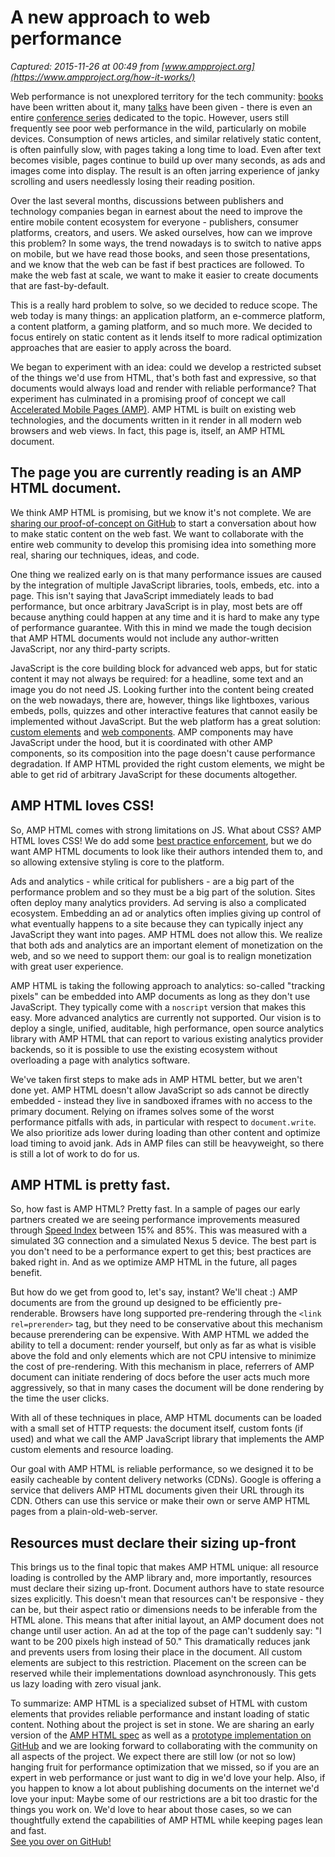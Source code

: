 # A new approach to web performance

_Captured: 2015-11-26 at 00:49 from [www.ampproject.org](https://www.ampproject.org/how-it-works/)_

Web performance is not unexplored territory for the tech community: [books](http://www.webperformance.com/library/reading.html) have been written about it, many [talks](https://stevesouders.com/talks.php) have been given - there is even an entire [conference series](http://velocityconf.com/) dedicated to the topic. However, users still frequently see poor web performance in the wild, particularly on mobile devices. Consumption of news articles, and similar relatively static content, is often painfully slow, with pages taking a long time to load. Even after text becomes visible, pages continue to build up over many seconds, as ads and images come into display. The result is an often jarring experience of janky scrolling and users needlessly losing their reading position.

Over the last several months, discussions between publishers and technology companies began in earnest about the need to improve the entire mobile content ecosystem for everyone - publishers, consumer platforms, creators, and users. We asked ourselves, how can we improve this problem? In some ways, the trend nowadays is to switch to native apps on mobile, but we have read those books, and seen those presentations, and we know that the web can be fast if best practices are followed. To make the web fast at scale, we want to make it easier to create documents that are fast-by-default.

This is a really hard problem to solve, so we decided to reduce scope. The web today is many things: an application platform, an e-commerce platform, a content platform, a gaming platform, and so much more. We decided to focus entirely on static content as it lends itself to more radical optimization approaches that are easier to apply across the board.

We began to experiment with an idea: could we develop a restricted subset of the things we'd use from HTML, that's both fast and expressive, so that documents would always load and render with reliable performance? That experiment has culminated in a promising proof of concept we call [Accelerated Mobile Pages (AMP)](https://www.ampproject.org/). AMP HTML is built on existing web technologies, and the documents written in it render in all modern web browsers and web views. In fact, this page is, itself, an AMP HTML document.

## The page you are currently reading is an AMP HTML document.

We think AMP HTML is promising, but we know it's not complete. We are [sharing our proof-of-concept on GitHub](https://github.com/ampproject/amphtml) to start a conversation about how to make static content on the web fast. We want to collaborate with the entire web community to develop this promising idea into something more real, sharing our techniques, ideas, and code.

One thing we realized early on is that many performance issues are caused by the integration of multiple JavaScript libraries, tools, embeds, etc. into a page. This isn't saying that JavaScript immediately leads to bad performance, but once arbitrary JavaScript is in play, most bets are off because anything could happen at any time and it is hard to make any type of performance guarantee. With this in mind we made the tough decision that AMP HTML documents would not include any author-written JavaScript, nor any third-party scripts.

JavaScript is the core building block for advanced web apps, but for static content it may not always be required: for a headline, some text and an image you do not need JS. Looking further into the content being created on the web nowadays, there are, however, things like lightboxes, various embeds, polls, quizzes and other interactive features that cannot easily be implemented without JavaScript. But the web platform has a great solution: [custom elements](http://www.html5rocks.com/en/tutorials/webcomponents/customelements/) and [web components](http://webcomponents.org/). AMP components may have JavaScript under the hood, but it is coordinated with other AMP components, so its composition into the page doesn't cause performance degradation. If AMP HTML provided the right custom elements, we might be able to get rid of arbitrary JavaScript for these documents altogether.

## AMP HTML loves CSS!

So, AMP HTML comes with strong limitations on JS. What about CSS? AMP HTML loves CSS! We do add some [best practice enforcement](https://github.com/ampproject/amphtml/blob/master/spec/amp-html-format.md#stylesheets), but we do want AMP HTML documents to look like their authors intended them to, and so allowing extensive styling is core to the platform.

Ads and analytics - while critical for publishers - are a big part of the performance problem and so they must be a big part of the solution. Sites often deploy many analytics providers. Ad serving is also a complicated ecosystem. Embedding an ad or analytics often implies giving up control of what eventually happens to a site because they can typically inject any JavaScript they want into pages. AMP HTML does not allow this. We realize that both ads and analytics are an important element of monetization on the web, and so we need to support them: our goal is to realign monetization with great user experience.

AMP HTML is taking the following approach to analytics: so-called "tracking pixels" can be embedded into AMP documents as long as they don't use JavaScript. They typically come with a `noscript` version that makes this easy. More advanced analytics are currently not supported. Our vision is to deploy a single, unified, auditable, high performance, open source analytics library with AMP HTML that can report to various existing analytics provider backends, so it is possible to use the existing ecosystem without overloading a page with analytics software.

We've taken first steps to make ads in AMP HTML better, but we aren't done yet. AMP HTML doesn't allow JavaScript so ads cannot be directly embedded - instead they live in sandboxed iframes with no access to the primary document. Relying on iframes solves some of the worst performance pitfalls with ads, in particular with respect to `document.write`. We also prioritize ads lower during loading than other content and optimize load timing to avoid jank. Ads in AMP files can still be heavyweight, so there is still a lot of work to do for us.

## AMP HTML is pretty fast.

So, how fast is AMP HTML? Pretty fast. In a sample of pages our early partners created we are seeing performance improvements measured through [Speed Index](https://sites.google.com/a/webpagetest.org/docs/using-webpagetest/metrics/speed-index) between 15% and 85%. This was measured with a simulated 3G connection and a simulated Nexus 5 device. The best part is you don't need to be a performance expert to get this; best practices are baked right in. And as we optimize AMP HTML in the future, all pages benefit.

But how do we get from good to, let's say, instant? We'll cheat :) AMP documents are from the ground up designed to be efficiently pre-renderable. Browsers have long supported pre-rendering through the `<link rel=prerender>` tag, but they need to be conservative about this mechanism because prerendering can be expensive. With AMP HTML we added the ability to tell a document: render yourself, but only as far as what is visible above the fold and only elements which are not CPU intensive to minimize the cost of pre-rendering. With this mechanism in place, referrers of AMP document can initiate rendering of docs before the user acts much more aggressively, so that in many cases the document will be done rendering by the time the user clicks.

With all of these techniques in place, AMP HTML documents can be loaded with a small set of HTTP requests: the document itself, custom fonts (if used) and what we call the AMP JavaScript library that implements the AMP custom elements and resource loading.

Our goal with AMP HTML is reliable performance, so we designed it to be easily cacheable by content delivery networks (CDNs). Google is offering a service that delivers AMP HTML documents given their URL through its CDN. Others can use this service or make their own or serve AMP HTML pages from a plain-old-web-server.

## Resources must declare their sizing up-front

This brings us to the final topic that makes AMP HTML unique: all resource loading is controlled by the AMP library and, more importantly, resources must declare their sizing up-front. Document authors have to state resource sizes explicitly. This doesn't mean that resources can't be responsive - they can be, but their aspect ratio or dimensions needs to be inferable from the HTML alone. This means that after initial layout, an AMP document does not change until user action. An ad at the top of the page can't suddenly say: "I want to be 200 pixels high instead of 50." This dramatically reduces jank and prevents users from losing their place in the document. All custom elements are subject to this restriction. Placement on the screen can be reserved while their implementations download asynchronously. This gets us lazy loading with zero visual jank.

To summarize: AMP HTML is a specialized subset of HTML with custom elements that provides reliable performance and instant loading of static content. Nothing about the project is set in stone. We are sharing an early version of the [AMP HTML spec](https://github.com/ampproject/amphtml/blob/master/spec/amp-html-format.md) as well as a [prototype implementation on GitHub](https://github.com/ampproject/amphtml) and we are looking forward to collaborating with the community on all aspects of the project. We expect there are still low (or not so low) hanging fruit for performance optimization that we missed, so if you are an expert in web performance or just want to dig in we'd love your help. Also, if you happen to know a lot about publishing documents on the internet we'd love your input: Maybe some of our restrictions are a bit too drastic for the things you work on. We'd love to hear about those cases, so we can thoughtfully extend the capabilities of AMP HTML while keeping pages lean and fast.  
[See you over on GitHub!](https://github.com/ampproject/amphtml)
